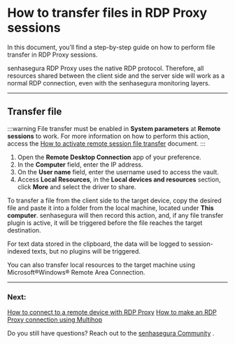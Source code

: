 # How to transfer files in RDP Proxy sessions

In this document, you’ll find a step-by-step guide on how to perform file transfer in RDP Proxy sessions.

senhasegura RDP Proxy uses the native RDP protocol. Therefore, all resources shared between the client side and the server side will work as a normal RDP connection, even with the senhasegura monitoring layers.

---
## Transfer file
 :::warning
File transfer must be enabled in **System parameters** at **Remote sessions** to work. For more information on how to perform this action, access the [How to activate remote session file transfer](/v3-32/docs/pam-session-activate-remote-session-file-transfer) document.
:::

1. Open the **Remote Desktop Connection** app of your preference.
2. In the **Computer** field, enter the IP address.
3. On the **User name** field, enter the username used to access the vault.
4. Access **Local Resources**, in the **Local devices and resources** section, click **More** and select the driver to share.

To transfer a file from the client side to the target device, copy the desired file and paste it into a folder from the local machine, located under **This computer**. senhasegura will then record this action, and, if any file transfer plugin is active, it will be triggered before the file reaches the target destination.

For text data stored in the clipboard, the data will be logged to session-indexed texts, but no plugins will be triggered.

You can also transfer local resources to the target machine using Microsoft®Windows® Remote Area Connection.

---
### Next:
[How to connect to a remote device with RDP Proxy](/v3-32/docs/pam-session-how-to-connect-to-a-remote-device-with-rdp-proxy)
[How to make an RDP Proxy connection using Multihop](/v3-32/docs/pam-session-how-to-make-an-rdp-proxy-connection-using-multihop)

Do you still have questions? Reach out to the [senhasegura Community](https://community.senhasegura.io/) .